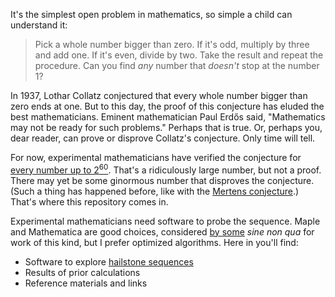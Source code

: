 It's the simplest open problem in mathematics, so simple a child can understand it:

> Pick a whole number bigger than zero. If it's odd, multiply by three and add one. If it's even, divide by two. Take the result and repeat the procedure. Can you find *any* number that *doesn't* stop at the number 1?

In 1937, Lothar Collatz conjectured that every whole number bigger than zero ends at one. But to this day, the proof of this conjecture has eluded the best mathematicians. Eminent mathematician Paul Erdős said, "Mathematics may not be ready for such problems." Perhaps that is true. Or, perhaps you, dear reader, can prove or disprove Collatz's conjecture. Only time will tell.

For now, experimental mathematicians have verified the conjecture for [every number up to 2<sup>60</sup>](http://www.ericr.nl/wondrous/). That's a ridiculously large number, but not a proof. There may yet be some ginormous number that disproves the conjecture. (Such a thing has happened before, like with the [Mertens conjecture](https://en.wikipedia.org/wiki/Mertens_conjecture).) That's where this repository comes in.

Experimental mathematicians need software to probe the sequence. Maple and Mathematica are good choices, considered [by some](http://www-personal.ksu.edu/~kconrow/newpapr2.pdf) *sine non qua* for work of this kind, but I prefer optimized algorithms. Here in you'll find:

* Software to explore [hailstone sequences](http://mathworld.wolfram.com/HailstoneNumber.html)
* Results of prior calculations
* Reference materials and links
